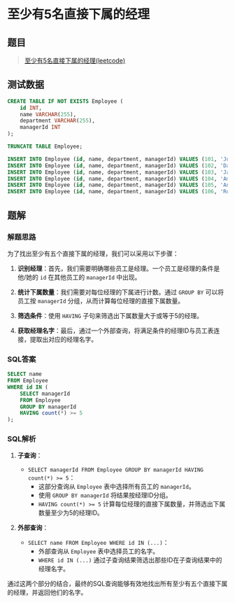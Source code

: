 # 至少有5名直接下属的经理

## 题目

> [至少有5名直接下属的经理(leetcode)](https://leetcode.cn/problems/managers-with-at-least-5-direct-reports/?envType=study-plan-v2&envId=sql-free-50)

## 测试数据

```sql
CREATE TABLE IF NOT EXISTS Employee (
    id INT,
    name VARCHAR(255),
    department VARCHAR(255),
    managerId INT
);

TRUNCATE TABLE Employee;

INSERT INTO Employee (id, name, department, managerId) VALUES (101, 'John', 'A', NULL);
INSERT INTO Employee (id, name, department, managerId) VALUES (102, 'Dan', 'A', 101);
INSERT INTO Employee (id, name, department, managerId) VALUES (103, 'James', 'A', 101);
INSERT INTO Employee (id, name, department, managerId) VALUES (104, 'Amy', 'A', 101);
INSERT INTO Employee (id, name, department, managerId) VALUES (105, 'Anne', 'A', 101);
INSERT INTO Employee (id, name, department, managerId) VALUES (106, 'Ron', 'B', 101);
```

## 题解

### 解题思路

为了找出至少有五个直接下属的经理，我们可以采用以下步骤：

1. **识别经理**：首先，我们需要明确哪些员工是经理。一个员工是经理的条件是他/她的 `id` 在其他员工的 `managerId` 中出现。

2. **统计下属数量**：我们需要对每位经理的下属进行计数。通过 `GROUP BY` 可以将员工按 `managerId` 分组，从而计算每位经理的直接下属数量。

3. **筛选条件**：使用 `HAVING` 子句来筛选出下属数量大于或等于5的经理。

4. **获取经理名字**：最后，通过一个外部查询，将满足条件的经理ID与员工表连接，提取出对应的经理名字。

### SQL答案

```sql
SELECT name
FROM Employee
WHERE id IN (
	SELECT managerId
	FROM Employee
	GROUP BY managerId
	HAVING count(*) >= 5
);
```

### SQL解析

1. **子查询**：
    - `SELECT managerId FROM Employee GROUP BY managerId HAVING count(*) >= 5`：
        - 这部分查询从 `Employee` 表中选择所有员工的 `managerId`。
        - 使用 `GROUP BY managerId` 将结果按经理ID分组。
        - `HAVING count(*) >= 5` 计算每位经理的直接下属数量，并筛选出下属数量至少为5的经理ID。

2. **外部查询**：
    - `SELECT name FROM Employee WHERE id IN (...)`：
        - 外部查询从 `Employee` 表中选择员工的名字。
        - `WHERE id IN (...)` 通过子查询结果筛选出那些ID在子查询结果中的经理名字。

通过这两个部分的结合，最终的SQL查询能够有效地找出所有至少有五个直接下属的经理，并返回他们的名字。